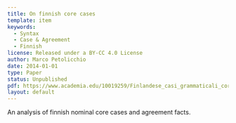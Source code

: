 ```yaml
---
title: On finnish core cases 
template: item
keywords: 
  - Syntax
  - Case & Agreement
  - Finnish
license: Released under a BY-CC 4.0 License
author: Marco Petolicchio
date: 2014-01-01
type: Paper
status: Unpublished
pdf: https://www.academia.edu/10019259/Finlandese_casi_grammaticali_core_
layout: default
---
```


An analysis of finnish nominal core cases and agreement facts.